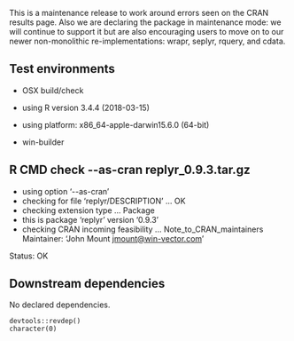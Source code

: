 
This is a maintenance release to work around errors
seen on the CRAN results page.  Also we are declaring
the package in maintenance mode: we will continue to
support it but are also encouraging users to move on
to our newer non-monolithic
re-implementations: wrapr, seplyr, rquery, 
and cdata.

## Test environments

  * OSX build/check
  * using R version 3.4.4 (2018-03-15)
  * using platform: x86_64-apple-darwin15.6.0 (64-bit)


  * win-builder 

## R CMD check --as-cran replyr_0.9.3.tar.gz 

  * using option ‘--as-cran’
  * checking for file ‘replyr/DESCRIPTION’ ... OK
  * checking extension type ... Package
  * this is package ‘replyr’ version ‘0.9.3’
  * checking CRAN incoming feasibility ... Note_to_CRAN_maintainers
  Maintainer: ‘John Mount <jmount@win-vector.com>’
  
  Status: OK

## Downstream dependencies

No declared dependencies.

    devtools::revdep()
    character(0)
